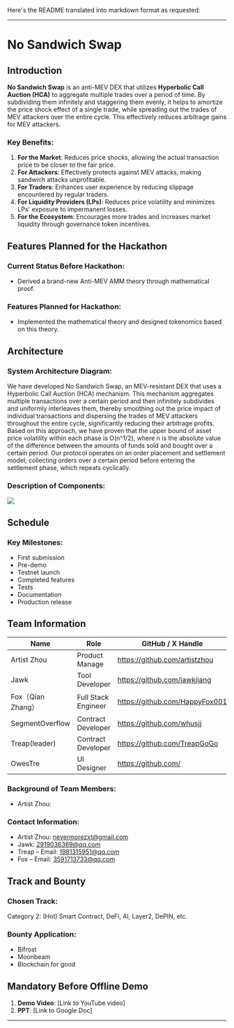 Here's the README translated into markdown format as requested:

---

# No Sandwich Swap

## Introduction

**No Sandwich Swap** is an anti-MEV DEX that utilizes **Hyperbolic Call Auction (HCA)** to aggregate multiple trades over a period of time. By subdividing them infinitely and staggering them evenly, it helps to amortize the price shock effect of a single trade, while spreading out the trades of MEV attackers over the entire cycle. This effectively reduces arbitrage gains for MEV attackers.

### Key Benefits:

1. **For the Market**: Reduces price shocks, allowing the actual transaction price to be closer to the fair price.
2. **For Attackers**: Effectively protects against MEV attacks, making sandwich attacks unprofitable.
3. **For Traders**: Enhances user experience by reducing slippage encountered by regular traders.
4. **For Liquidity Providers (LPs)**: Reduces price volatility and minimizes LPs' exposure to impermanent losses.
5. **For the Ecosystem**: Encourages more trades and increases market liquidity through governance token incentives.

## Features Planned for the Hackathon

### Current Status Before Hackathon:
- Derived a brand-new Anti-MEV AMM theory through mathematical proof.

### Features Planned for Hackathon:
- Implemented the mathematical theory and designed tokenomics based on this theory.

## Architecture

### System Architecture Diagram:
We have developed No Sandwich Swap, an MEV-resistant DEX that uses a Hyperbolic Call Auction (HCA) mechanism. This mechanism aggregates multiple transactions over a certain period and then infinitely subdivides and uniformly interleaves them, thereby smoothing out the price impact of individual transactions and dispersing the trades of MEV attackers throughout the entire cycle, significantly reducing their arbitrage profits. Based on this approach, we have proven that the upper bound of asset price volatility within each phase is O(n^1/2), where n is the absolute value of the difference between the amounts of funds sold and bought over a certain period. Our protocol operates on an order placement and settlement model, collecting orders over a certain period before entering the settlement phase, which repeats cyclically.

### Description of Components:

![](Web/NoSandwichSwapPair_Web/src/assets/figure.png)


## Schedule

### Key Milestones:
- First submission
- Pre-demo
- Testnet launch
- Completed features
- Tests
- Documentation
- Production release

## Team Information

| Name     | Role          | GitHub / X Handle           |
|----------|---------------|-----------------------------|
| Artist Zhou | Product Manage| https://github.com/artistzhou    |
| Jawk| Tool Developer      | https://github.com/jawkjiang   |
| Fox（Qian Zhang） | Full Stack Engineer     | https://github.com/HappyFox001    |
| SegmentOverflow| Contract Developer      | https://github.com/whusjj   |
| Treap(leader)| Contract Developer     | https://github.com/TreapGoGo  |
|OwesTre|UI Designer     |https://github.com/   |

### Background of Team Members:
- Artist Zhou: 

### Contact Information:
- Artist Zhou: nevermorezxt@gmail.com
- Jawk: 2919036369@qq.com 
- Treap – Email: 1981315951@qq.com
- Fox  – Email: 3591713733@qq.com

## Track and Bounty

### Chosen Track:
Category 2: (Hot) Smart Contract, DeFi, AI, Layer2, DePIN, etc.

### Bounty Application:
- Bifrost
- Moonbeam
- Blockchain for good

## Mandatory Before Offline Demo

1. **Demo Video**: [Link to YouTube video]
2. **PPT**: [Link to Google Doc]

---